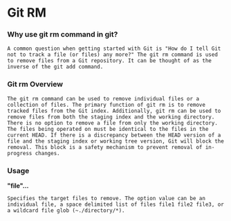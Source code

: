 # Git RM

### Why use git rm command in git?
`A common question when getting started with Git is "How do I tell Git not to track a file (or files) any more?" The git rm command is used to remove files from a Git repository. It can be thought of as the inverse of the git add command.`

### Git rm Overview
`The git rm command can be used to remove individual files or a collection of files. The primary function of git rm is to remove tracked files from the Git index. Additionally, git rm can be used to remove files from both the staging index and the working directory. There is no option to remove a file from only the working directory. The files being operated on must be identical to the files in the current HEAD. If there is a discrepancy between the HEAD version of a file and the staging index or working tree version, Git will block the removal. This block is a safety mechanism to prevent removal of in-progress changes.`

### Usage

**"file"…​**

`Specifies the target files to remove. The option value can be an individual file, a space delimited list of files file1 file2 file3, or a wildcard file glob (~./directory/*).`
